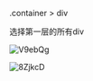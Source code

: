 .container > div

选择第一层的所有div

![V9ebQg](https://gitee.com/threecornerstones/ThreeCornerstones_Pic/raw/master/uPic/V9ebQg.png)

![8ZjkcD](https://gitee.com/threecornerstones/ThreeCornerstones_Pic/raw/master/uPic/8ZjkcD.png)